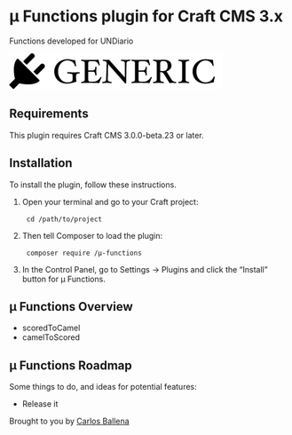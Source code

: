 # µ Functions plugin for Craft CMS 3.x

Functions developed for UNDiario

![Screenshot](resources/img/plugin-logo.png)

## Requirements

This plugin requires Craft CMS 3.0.0-beta.23 or later.

## Installation

To install the plugin, follow these instructions.

1. Open your terminal and go to your Craft project:

        cd /path/to/project

2. Then tell Composer to load the plugin:

        composer require /µ-functions

3. In the Control Panel, go to Settings → Plugins and click the “Install” button for µ Functions.

## µ Functions Overview

- scoredToCamel
- camelToScored

## µ Functions Roadmap

Some things to do, and ideas for potential features:

* Release it

Brought to you by [Carlos Ballena](https://cballenar.me)
